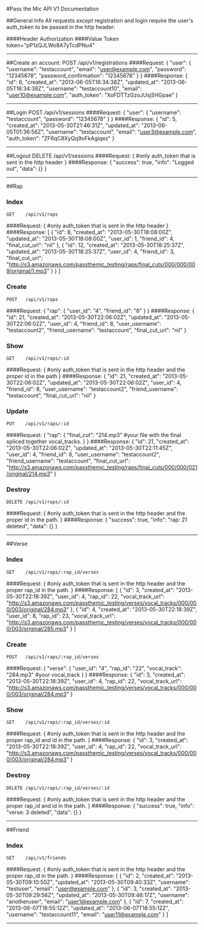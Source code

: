 #Pass the Mic API V1 Documentation

##General Info
All requests *except* registration and login require the user's auth_token to be passed in the http header:

####Header
    Authorization
####Value
    Token token="pP1zQJLWo8A7yTcdPNu4"
****

##Create an account:
    POST   /api/v1/registrations
####Request:
    {
        "user": {
            "username": "testaccount",
            "email": "user@example.com",
            "password": "12345678",
            "password_confirmation": "12345678"
        }
    }
####Response:
    {
        "id": 6,
        "created_at": "2013-06-05T16:34:38Z",
        "updated_at": "2013-06-05T16:34:38Z",
        "username": "testaccount10",
        "email": "user10@example.com",
        "auth_token": "XoFDTTzGzoJUsjSHGpae"
    }
****

##Login
    POST   /api/v1/sessions
####Request:
    {
        "user": {
            "username": "testaccount",
            "password": "12345678"
        }
    }
####Response:
    {
        "id": 5,
        "created_at": "2013-05-30T21:46:31Z",
        "updated_at": "2013-06-05T01:36:56Z",
        "username": "testaccount",
        "email": "user3@example.com",
        "auth_token": "ZF6qC8XyQq9oFkAgiqez"
    }
****

##Logout
    DELETE /api/v1/sessions
####Request:
    {
        #only auth_token that is sent in the http header
    }
####Response:
    {
        "success": true,
        "info": "Logged out",
        "data": {}
    }
****

##Rap
### Index
    GET    /api/v1/raps
####Request:
    {
        #only auth_token that is sent in the http header
    }
####Response:
    [
        {
                "id": 8,
                "created_at": "2013-05-30T18:08:00Z",
                "updated_at": "2013-05-30T18:08:00Z",
                "user_id": 1,
                "friend_id": 4,
                "final_cut_url": "nil"
            },
            {
                "id": 12,
                "created_at": "2013-05-30T18:25:37Z",
                "updated_at": "2013-05-30T18:25:37Z",
                "user_id": 4,
                "friend_id": 3,
                "final_cut_url": "http://s3.amazonaws.com/passthemic_testing/raps/final_cuts/000/000/009/original/1.mp3"
            }
        }
    ]
### Create
    POST   /api/v1/raps
####Request:
    {
        "rap": {
            "user_id": "4",
            "friend_id": "8"
        }
    }
####Response:
    {
        "id": 21,
        "created_at": "2013-05-30T22:06:02Z",
        "updated_at": "2013-05-30T22:06:02Z",
        "user_id": 4,
        "friend_id": 8,
        "user_username": "testaccount2",
        "friend_username": "testaccount",
        "final_cut_url": "nil"
    }
### Show
    GET    /api/v1/raps/:id
####Request:
    {
        #only auth_token that is sent in the http header and the proper id in the path
    }
####Response:
    {
        "id": 21,
        "created_at": "2013-05-30T22:06:02Z",
        "updated_at": "2013-05-30T22:06:02Z",
        "user_id": 4,
        "friend_id": 8,
        "user_username": "testaccount2",
        "friend_username": "testaccount",
        "final_cut_url": "nil"
    }
### Update
    PUT    /api/v1/raps/:id
####Request:
    {
        "rap": {
            "final_cut": "214.mp3" 
            #your file with the final spliced together vocal_tracks.
        }
    }
####Response:
    {
        "id": 21,
        "created_at": "2013-05-30T22:06:02Z",
        "updated_at": "2013-05-30T22:11:45Z",
        "user_id": 4,
        "friend_id": 8,
        "user_username": "testaccount2",
        "friend_username": "testaccount",
        "final_cut_url": "http://s3.amazonaws.com/passthemic_testing/raps/final_cuts/000/000/021/original/214.mp3"
    }
### Destroy
    DELETE /api/v1/raps/:id
####Request:
    {
        #only auth_token that is sent in the http header and the proper id in the path.
    }
####Response:
    {
        "success": true,
        "info": "rap: 21 deleted",
        "data": {}
    }
****


##Verse
### Index
    GET    /api/v1/raps/:rap_id/verses
####Request:
    {
        #only auth_token that is sent in the http header and the proper rap_id in the path.
    }
####Response:
    [
        {
            "id": 3,
            "created_at": "2013-05-30T22:18:39Z",
            "user_id": 4,
            "rap_id": 22,
            "vocal_track_url": "http://s3.amazonaws.com/passthemic_testing/verses/vocal_tracks/000/000/003/original/284.mp3"
        },
        {
            "id": 4,
            "created_at": "2013-05-30T22:18:39Z",
            "user_id": 8,
            "rap_id": 23,
            "vocal_track_url": "http://s3.amazonaws.com/passthemic_testing/verses/vocal_tracks/000/000/003/original/285.mp3"
        }
    ]
### Create
    POST   /api/v1/raps/:rap_id/verses
####Request:
    {
        "verse": {
            "user_id": "4",
            "rap_id": "22",
            "vocal_track": "284.mp3"
            #your vocal_track
        }
    }
####Response:
    {
        "id": 3,
        "created_at": "2013-05-30T22:18:39Z",
        "user_id": 4,
        "rap_id": 22,
        "vocal_track_url": "http://s3.amazonaws.com/passthemic_testing/verses/vocal_tracks/000/000/003/original/284.mp3"
    }
### Show
    GET    /api/v1/raps/:rap_id/verses/:id
####Request:
    {
        #only auth_token that is sent in the http header and the proper rap_id and id in the path.
    }
####Response:
    {
        "id": 3,
        "created_at": "2013-05-30T22:18:39Z",
        "user_id": 4,
        "rap_id": 22,
        "vocal_track_url": "http://s3.amazonaws.com/passthemic_testing/verses/vocal_tracks/000/000/003/original/284.mp3"
    }
### Destroy
    DELETE /api/v1/raps/:rap_id/verses/:id
####Request:
    {
        #only auth_token that is sent in the http header and the proper rap_id and id in the path.
    }
####Response:
    {
        "success": true,
        "info": "verse: 3 deleted",
        "data": {}
    }

****

##Friend
### Index
    GET    /api/v1/friends
####Request:
    {
        #only auth_token that is sent in the http header and the proper rap_id in the path.
    }
####Response:
    [
        {
            "id": 2,
            "created_at": "2013-05-30T09:10:50Z",
            "updated_at": "2013-05-30T09:40:33Z",
            "username": "testuser",
            "email": "user@example.com"
        },
        {
            "id": 3,
            "created_at": "2013-05-30T09:29:56Z",
            "updated_at": "2013-05-30T09:46:17Z",
            "username": "anotheruser",
            "email": "user1@example.com"
        },
        {
            "id": 7,
            "created_at": "2013-06-07T18:55:12Z",
            "updated_at": "2013-06-07T18:55:12Z",
            "username": "testaccount11",
            "email": "user11@example.com"
        }
    ]

****